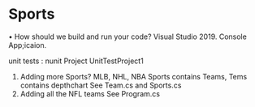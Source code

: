 # Sports

• How should we build and run your code?
Visual Studio 2019. Console App;icaion.


unit tests 
: nunit Project UnitTestProject1

1. Adding more Sports? MLB, NHL, NBA
    Sports contains Teams, Tems contains depthchart
    See Team.cs and Sports.cs
3. Adding all the NFL teams
    See Program.cs
